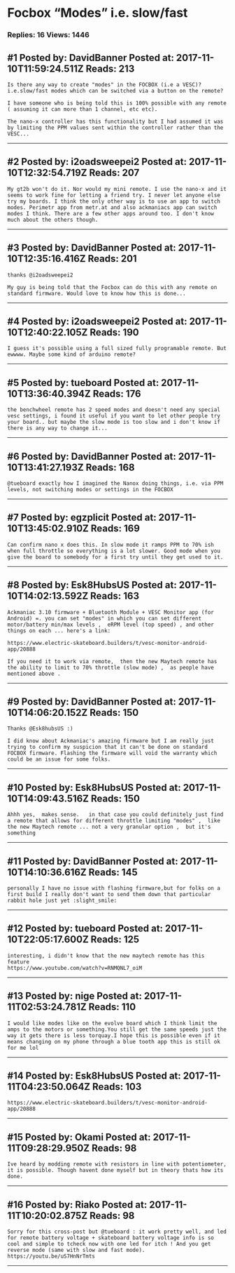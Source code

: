 # Focbox &ldquo;Modes&rdquo; i.e. slow/fast

### Replies: 16 Views: 1446

## \#1 Posted by: DavidBanner Posted at: 2017-11-10T11:59:24.511Z Reads: 213

```
Is there any way to create "modes" in the FOCBOX (i.e a VESC)?  i.e.slow/fast modes which can be switched via a button on the remote? 

I have someone who is being told this is 100% possible with any remote ( assuming it can more than 1 channel, etc etc).

The nano-x controller has this functionality but I had assumed it was by limiting the PPM values sent within the controller rather than the VESC...
```

---
## \#2 Posted by: i2oadsweepei2 Posted at: 2017-11-10T12:32:54.719Z Reads: 207

```
My gt2b won't do it. Nor would my mini remote. I use the nano-x and it seems to work fine for letting a friend try. I never let anyone else try my boards. I think the only other way is to use an app to switch modes. Perimetr app from metr.at and also ackmaniacs app can switch modes I think. There are a few other apps around too. I don't know much about the others though.
```

---
## \#3 Posted by: DavidBanner Posted at: 2017-11-10T12:35:16.416Z Reads: 201

```
thanks @i2oadsweepei2

My guy is being told that the Focbox can do this with any remote on standard firmware. Would love to know how this is done...
```

---
## \#4 Posted by: i2oadsweepei2 Posted at: 2017-11-10T12:40:22.105Z Reads: 190

```
I guess it's possible using a full sized fully programable remote. But ewwww. Maybe some kind of arduino remote?
```

---
## \#5 Posted by: tueboard Posted at: 2017-11-10T13:36:40.394Z Reads: 176

```
the benchwheel remote has 2 speed modes and doesn't need any special vesc settings, i found it useful if you want to let other people try your board.. but maybe the slow mode is too slow and i don't know if there is any way to change it...
```

---
## \#6 Posted by: DavidBanner Posted at: 2017-11-10T13:41:27.193Z Reads: 168

```
@tueboard exactly how I imagined the Nanox doing things, i.e. via PPM levels, not switching modes or settings in the FOCBOX
```

---
## \#7 Posted by: egzplicit Posted at: 2017-11-10T13:45:02.910Z Reads: 169

```
Can confirm nano x does this. In slow mode it ramps PPM to 70% ish when full throttle so everything is a lot slower. Good mode when you give the board to somebody for a first try until they get used to it.
```

---
## \#8 Posted by: Esk8HubsUS Posted at: 2017-11-10T14:02:13.592Z Reads: 163

```
Ackmaniac 3.10 firmware + Bluetooth Module + VESC Monitor app (for Android) =. you can set "modes" in which you can set different motor/battery min/max levels ,  eRPM level (top speed) , and other things on each ... here's a link:

https://www.electric-skateboard.builders/t/vesc-monitor-android-app/20888

If you need it to work via remote,  then the new Maytech remote has the ability to limit to 70% throttle (slow mode) ,  as people have mentioned above .
```

---
## \#9 Posted by: DavidBanner Posted at: 2017-11-10T14:06:20.152Z Reads: 150

```
Thanks @Esk8hubsUS :)

I did know about Ackmaniac's amazing firmware but I am really just trying to confirm my suspicion that it can't be done on standard FOCBOX firmware. Flashing the firmware will void the warranty which could be an issue for some folks.
```

---
## \#10 Posted by: Esk8HubsUS Posted at: 2017-11-10T14:09:43.516Z Reads: 150

```
Ahhh yes,  makes sense.   in that case you could definitely just find a remote that allows for different throttle limiting "modes" ,  like the new Maytech remote ... not a very granular option ,  but it's something
```

---
## \#11 Posted by: DavidBanner Posted at: 2017-11-10T14:10:36.616Z Reads: 145

```
personally I have no issue with flashing firmware,but for folks on a first build I really don't want to send them down that particular rabbit hole just yet :slight_smile:
```

---
## \#12 Posted by: tueboard Posted at: 2017-11-10T22:05:17.600Z Reads: 125

```
interesting, i didn't know that the new maytech remote has this feature
https://www.youtube.com/watch?v=RNMQNL7_oiM
```

---
## \#13 Posted by: nige Posted at: 2017-11-11T02:53:24.781Z Reads: 110

```
I would like modes like on the evolve board which I think limit the amps to the motors or something.You still get the same speeds just the way it gets there is less torquay.I hope this is possible even if it means changing on my phone through a blue tooth app this is still ok for me lol
```

---
## \#14 Posted by: Esk8HubsUS Posted at: 2017-11-11T04:23:50.064Z Reads: 103

```
https://www.electric-skateboard.builders/t/vesc-monitor-android-app/20888
```

---
## \#15 Posted by: Okami Posted at: 2017-11-11T09:28:29.950Z Reads: 98

```
Ive heard by modding remote with resistors in line with potentiometer, it is possible. Though havent done myself but in theory thats how its done.
```

---
## \#16 Posted by: Riako Posted at: 2017-11-11T10:20:02.875Z Reads: 98

```
Sorry for this cross-post but @tueboard : it work pretty well, and led for remote battery voltage + skateboard battery voltage info is so cool and simple to tcheck now with one led for itch ! And you get reverse mode (same with slow and fast mode). 
https://youtu.be/uS7HnNrTmts
```

---
